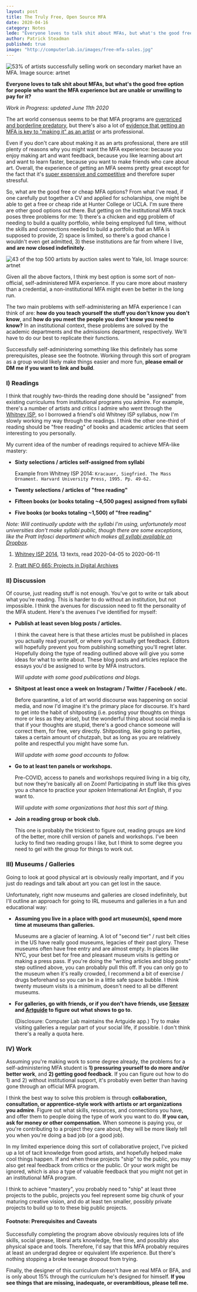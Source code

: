 ```yaml
---
layout: post
title: The Truly Free, Open Source MFA
date: 2020-04-16
category: Notes
lede: "Everyone loves to talk shit about MFAs, but what's the good free option for people who want the MFA experience but are unable or unwilling to pay for it?"
author: Patrick Steadman
published: true
image: "http://computerlab.io/images/free-mfa-sales.jpg"
---
```


![53% of artists successfully selling work on secondary market have an MFA. Image source: artnet](/images/free-mfa-sales.jpg)

__Everyone loves to talk shit about MFAs, but what's the good free option for people who want the MFA experience but are unable or unwilling to pay for it?__

*Work in Progress: updated June 11th 2020*

The art world consensus seems to be that MFA programs are [overpriced and
borderline predatory](http://bfamfaphd.com/#topic-reports), but there's also a
lot of [evidence that getting an MFA is key to "making it" as an
artist](https://news.artnet.com/art-world/mfa-degree-successful-artists-620891)
or arts professional. 

Even if you don't care about making it as an arts professional, there are still
plenty of reasons why you might want the MFA experience: because you enjoy
making art and want feedback, because you like learning about art and want to
learn faster, because you want to make friends who care about art. Overall, the
experience of getting an MFA seems pretty great except for the fact that it's
[super expensive and
competitive](https://www.vulture.com/2013/12/saltz-on-the-trouble-with-the-mfa.html)
and therefore super stressful.

So, what are the good free or cheap MFA options? From what I've read, if one
carefully put together a CV and applied for scholarships, one might be able to
get a free or cheap ride at Hunter College or UCLA. I'm sure there are other
good options out there. But getting on the institutional MFA track poses three
problems for me: 1) there's a chicken and egg problem of needing to build a
quality portfolio, while being employed full time, without the skills and
connections needed to build a portfolio that an MFA is supposed to provide, 2)
space is limited, so there's a good chance I wouldn't even get admitted, 3)
these institutions are far from where I live, __and are now closed
indefinitely__.

![43 of the top 500 artists by auction sales went to Yale, lol. Image source: artnet](/images/free-mfa-yale.jpg)

Given all the above factors, I think my best option is some sort of
non-official, self-administered MFA experience. If you care more about mastery
than a credential, a non-institutional MFA might even be better in the long run.

The two main problems with self-administering an MFA experience I can think of
are: __how do you teach yourself the stuff you don't know you don't know__, and __how
do you meet the people you don't know you need to know?__ In an institutional
context, these problems are solved by the academic departments and the
admissions department, respectively. We'll have to do our best to replicate
their functions. 

Successfully self-administering something like this definitely has some
prerequisites, please see the footnote. Working through this sort of program as
a group would likely make things easier and more fun, __please email or DM me if
you want to link and build__.

### I) Readings

I think that roughly two-thirds the reading done should be "assigned" from
existing curriculums from institutional programs you admire. For example,
there's a number of artists and critics I admire who went through the [Whitney
ISP](https://whitney.org/collection/research/isp), so I borrowed a friend's old
Whitney ISP syllabus, now I'm slowly working my way through the readings. I
think the other one-third of reading should be "free reading" of books and
academic articles that seem interesting to you personally.

My current idea of the number of readings required to achieve MFA-like mastery:

- __Sixty selections / articles self-assigned from syllabi__

  Example from Whitney ISP 2014: `Kracauer, Siegfried. The Mass Ornament. Harvard University Press, 1995. Pp. 49-62.`

- __Twenty selections / articles of "free reading"__

- __Fifteen books (or books totaling ~4,500 pages) assigned from syllabi__

- __Five books (or books totaling ~1,500) of "free reading"__

*Note: Will continually update with the syllabi I'm using, unfortunately most
universities don't make syllabi public, though there are some exceptions, like
the Pratt Infosci department which makes [all syllabi available on
Dropbox](https://www.pratt.edu/academics/information/current-students/syllabus-archive/).*

1) [Whitney ISP 2014](https://library.computerlab.io/shelf/3), 13 texts, read 2020-04-05 to 2020-06-11

2) [Pratt INFO 665: Projects in Digital Archives](https://library.computerlab.io/shelf/6)

### II) Discussion

Of course, just reading stuff is not enough. You've got to write or talk about
what you're reading. This is harder to do without an institution, but not
impossible.  I think the avenues for discussion need to fit the personality of
the MFA student. Here's the avenues I've identified for myself:

- __Publish at least seven blog posts / articles.__ 

  I think the caveat here is that these articles must be published in places you
  actually read yourself, or where you'll actually get feedback. Editors will
  hopefully prevent you from publishing something you'll regret later.
  Hopefully doing the type of reading outlined above will give you some ideas
  for what to write about. These blog posts and articles replace the essays
  you'd be assigned to write by MFA instructors.

  *Will update with some good publications and blogs.*

- __Shitpost at least once a week on Instagram / Twitter / Facebook / etc.__ 

  Before quarantine, a lot of art world discourse was happening on social media,
  and now I'd imagine it's the primary place for discourse. It's hard to get into
  the habit of shitposting (i.e.  posting your thoughts on things more or less
  as they arise), but the wonderful thing about social media is that if your
  thoughts are stupid, there's a good chance someone will correct them, for free,
  very directly. Shitposting, like going to parties, takes a certain amount of
  chutzpah, but as long as you are relatively polite and respectful you might
  have some fun.

  *Will update with some good accounts to follow.*

- __Go to at least ten panels or workshops.__ 

  Pre-COVID, access to panels and workshops required living in a big city, but
  now they're basically all on Zoom!  Participating in stuff like this gives you
  a chance to practice your *spoken* International Art English, if you want to.

  *Will update with some organizations that host this sort of thing.*

- __Join a reading group or book club.__ 

  This one is probably the trickiest to figure out, reading groups are kind of
  the better, more chill version of panels and workshops. I've been lucky to find
  two reading groups I like, but I think to some degree you need to gel with the
  group for things to work out.

### III) Museums / Galleries

Going to look at good physical art is obviously really important, and if
you just do readings and talk about art you can get lost in the sauce.

Unfortunately, right now museums and galleries are closed indefinitely, but I'll
outline an approach for going to IRL museums and galleries in a fun and
educational way:

- __Assuming you live in a place with good art museum(s), spend more time at
  museums than galleries.__ 

  Museums are a glacier of learning. A lot of "second tier" / rust belt cities
  in the US have really good museums, legacies of their past glory. These museums
  often have free entry and are almost empty. In places like NYC, your best bet
  for free and pleasant museum visits is getting or making a press pass. If
  you're doing the "writing articles and blog posts" step outlined above, you can
  probably pull this off.  If you can only go to the museum when it's really
  crowded, I recommend a bit of exercise / drugs beforehand so you can be in a
  little safe space bubble. I think twenty museum visits is a minimum, doesn't
  need to all be different museums.

- __For galleries, go with friends, or if you don't have friends, use
  [Seesaw](https://apps.apple.com/us/app/see-saw-gallery-guide/id791643418) and
  [Artguide](https://apps.apple.com/us/app/artguide/id508043725) to figure out
  what shows to go to.__ 

  (Disclosure: Computer Lab maintains the Artguide app.) Try to make visiting
  galleries a regular part of your social life, if possible. I don't think
  there's a really a quota here.

### IV) Work

Assuming you're making work to some degree already, the problems for a
self-administering MFA student is __1) pressuring yourself to do more and/or
better work__, and __2) getting good feedback__. If you can figure out how to do 1)
and 2) without institutional support, it's probably even better than having gone
through an official MFA program. 

I think the best way to solve this problem is through __collaboration,
consultation, or apprentice-style work with artists or art organizations you
admire__. Figure out what skills, resources, and connections you have, and offer
them to people doing the type of work you want to do. __If you can, ask for money
or other compensation.__ When someone is paying you, or you're contributing to a
project they care about, they will be more likely tell you when you're doing a
bad job (or a good job).

In my limited experience doing this sort of collaborative project, I've picked
up a lot of tacit knowledge from good artists, and hopefully helped make cool
things happen. If and when these projects "ship" to the public, you may also get
real feedback from critics or the public. Or your work might be ignored, which
is also a type of valuable feedback that you might not get in an institutional
MFA program.

I think to achieve "mastery", you probably need to "ship" at least three
projects to the public, projects you feel represent some big chunk of your
maturing creative vision, and do at least ten smaller, possibly private projects
to build up to to these big public projects.

#### Footnote: Prerequisites and Caveats

Successfully completing the program above obviously requires lots of life
skills, social grease, liberal arts knowledge, free time, and possibly also
physical space and tools. Therefore, I'd say that this MFA probably requires at
least an undergrad degree or equivalent life experience. But there's nothing
stopping a broke teenage dropout from trying.

Finally, the designer of this curriculum doesn't have an real MFA or BFA, and is
only about 15% through the curriculum he's designed for himself. __If you see
things that are missing, inadequate, or overambitious, please tell me.__


